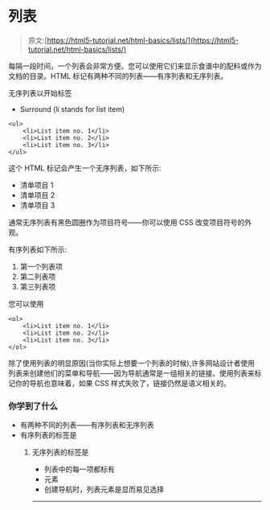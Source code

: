 # 列表

> 原文:[https://html5-tutorial.net/html-basics/lists/](https://html5-tutorial.net/html-basics/lists/)

每隔一段时间，一个列表会非常方便。您可以使用它们来显示食谱中的配料或作为文档的目录。HTML 标记有两种不同的列表——有序列表和无序列表。

无序列表以开始标签

*   Surround (li stands for list item)

```
<ul>
	<li>List item no. 1</li>
	<li>List item no. 2</li>
	<li>List item no. 3</li>
</ul>
```

这个 HTML 标记会产生一个无序列表，如下所示:

*   清单项目 1
*   清单项目 2
*   清单项目 3

通常无序列表有黑色圆圈作为项目符号——你可以使用 CSS 改变项目符号的外观。

<input type="hidden" name="IL_IN_ARTICLE">

有序列表如下所示:

1.  第一个列表项
2.  第二列表项
3.  第三列表项

您可以使用

```
<ol>
	<li>List item no. 1</li>
	<li>List item no. 2</li>
	<li>List item no. 3</li>
</ol>
```

除了使用列表的明显原因(当你实际上想要一个列表的时候),许多网站设计者使用列表来创建他们的菜单和导航——因为导航通常是一组相关的链接。使用列表来标记你的导航也意味着，如果 CSS 样式失败了，链接仍然是语义相关的。

### 你学到了什么

*   有两种不同的列表——有序列表和无序列表
*   有序列表的标签是
    1.  无序列表的标签是
        *   列表中的每一项都标有
        *   元素
        *   创建导航时，列表元素是显而易见选择

        * * *